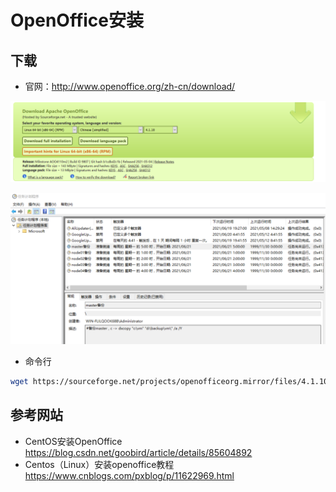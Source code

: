# OpenOffice安装
## 下载
- 官网：http://www.openoffice.org/zh-cn/download/
  
![官网下载](general/other/images/openoffice.png)

![gogo](/images/plan.png)

- 命令行
```bash
wget https://sourceforge.net/projects/openofficeorg.mirror/files/4.1.10/binaries/zh-CN/Apache_OpenOffice_4.1.10_Linux_x86-64_install-rpm_zh-CN.tar.gz
```

## 参考网站
- CentOS安装OpenOffice https://blog.csdn.net/goobird/article/details/85604892
- Centos（Linux）安装openoffice教程 https://www.cnblogs.com/pxblog/p/11622969.html